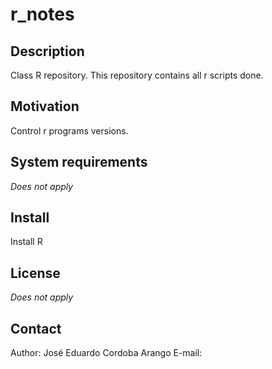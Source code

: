 # r_notes
## Description
Class R repository. This repository contains all r scripts done. 

## Motivation
Control r programs versions.

## System requirements
*Does not apply*

## Install
Install R 

## License
*Does not apply*

## Contact
Author: José Eduardo Cordoba Arango
E-mail: 
